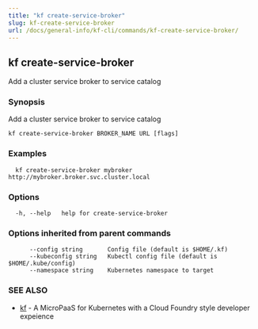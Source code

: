 ```yaml
---
title: "kf create-service-broker"
slug: kf-create-service-broker
url: /docs/general-info/kf-cli/commands/kf-create-service-broker/
---
```

## kf create-service-broker

Add a cluster service broker to service catalog

### Synopsis

Add a cluster service broker to service catalog

```
kf create-service-broker BROKER_NAME URL [flags]
```

### Examples

```
  kf create-service-broker mybroker http://mybroker.broker.svc.cluster.local
```

### Options

```
  -h, --help   help for create-service-broker
```

### Options inherited from parent commands

```
      --config string       Config file (default is $HOME/.kf)
      --kubeconfig string   Kubectl config file (default is $HOME/.kube/config)
      --namespace string    Kubernetes namespace to target
```

### SEE ALSO

* [kf](/docs/general-info/kf-cli/commands/kf/)	 - A MicroPaaS for Kubernetes with a Cloud Foundry style developer expeience

